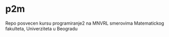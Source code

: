 # p2m
Repo posvecen kursu programiranje2 na MNVRL smerovima Matematickog fakulteta, Univerziteta u Beogradu
